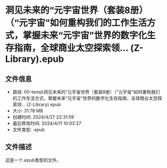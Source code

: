 ﻿# 洞见未来的“元宇宙世界（套装8册）（“元宇宙”如何重构我们的工作生活方式，掌握未来“元宇宙”世界的数字化生存指南，全球商业太空探索领... (Z-Library).epub

## 文件信息
- 路径: 00-temp\洞见未来的“元宇宙世界（套装8册）（“元宇宙”如何重构我们的工作生活方式，掌握未来“元宇宙”世界的数字化生存指南，全球商业太空探索领... (Z-Library).epub
- 大小: 31.78 MB
- 创建时间: 2024/4/27 22:31:59
- 最后修改时间: 2024/4/11 10:03:27
- 文件类型: .epub

## 文件描述
这是一个.epub类型的文件。

